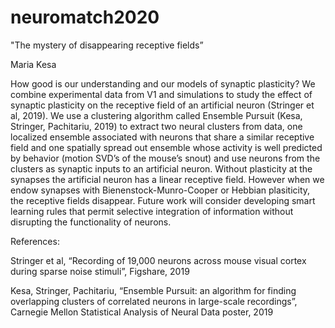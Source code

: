 # neuromatch2020

"The mystery of disappearing receptive fields”

Maria Kesa

How good is our understanding and our models of synaptic plasticity? We combine experimental data from V1 and simulations to study the effect of synaptic plasticity on the receptive field of an artificial neuron (Stringer et al, 2019). We use a clustering algorithm called Ensemble Pursuit (Kesa, Stringer, Pachitariu, 2019) to extract two neural clusters from data, one localized ensemble associated with neurons that share a similar receptive field and one spatially spread out ensemble whose activity is well predicted by behavior (motion SVD’s of the mouse’s snout) and use neurons from the clusters as synaptic inputs to an artificial neuron.  Without plasticity at the synapses the artificial neuron has a linear receptive field. However when we endow synapses with Bienenstock-Munro-Cooper or Hebbian plasiticity, the receptive fields disappear. Future work will consider developing smart learning rules that permit selective integration of information without disrupting the functionality of neurons. 

References:

Stringer et al, 
“Recording of 19,000 neurons across mouse visual cortex during sparse noise stimuli”, Figshare, 2019

Kesa, Stringer, Pachitariu, “Ensemble Pursuit: an algorithm for finding overlapping clusters of correlated neurons in large-scale recordings”, Carnegie Mellon Statistical Analysis of Neural Data poster, 2019
